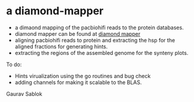# a diamond-mapper 

- a dimaond mapping of the pacbiohifi reads to the protein databases. 
- diamond mapper can be found at [diamond mapper](https://github.com/bbuchfink/diamond)
- aligning pacbiohifi reads to protein and extracting the hsp for the aligned fractions for generating hints. 
- extracting the regions of the assembled genome for the synteny plots.

To do:
- Hints virualization using the go routines and bug check
- adding channels for making it scalable to the BLAS. 

Gaurav Sablok
